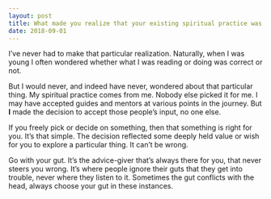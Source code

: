 ```yaml
---
layout: post
title: What made you realize that your existing spiritual practice was right for you?
date: 2018-09-01
---
```


<p>I’ve never had to make that particular realization. Naturally, when I was young I often wondered whether what I was reading or doing was correct or not.</p><p>But I would never, and indeed have never, wondered about that particular thing. My spiritual practice comes from me. Nobody else picked it for me. I may have accepted guides and mentors at various points in the journey. But <b>I</b> made the decision to accept those people’s input, no one else.</p><p>If you freely pick or decide on something, then that something is right for you. It’s that simple. The decision reflected some deeply held value or wish for you to explore a particular thing. It can’t be wrong.</p><p>Go with your gut. It’s the advice-giver that’s always there for you, that never steers you wrong. It’s where people ignore their guts that they get into trouble, never where they listen to it. Sometimes the gut conflicts with the head, always choose your gut in these instances.</p>

